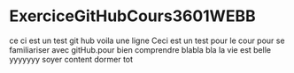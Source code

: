 # ExerciceGitHubCours3601WEBB
ce ci est un test git hub
voila une ligne
Ceci est un test pour le cour pour se familiariser avec gitHub.pour bien comprendre
blabla bla
la vie est belle
yyyyyyy
soyer content
dormer tot
